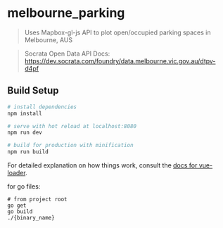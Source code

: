 # melbourne_parking

> Uses Mapbox-gl-js API to plot open/occupied parking spaces in Melbourne, AUS

> Socrata Open Data API Docs: https://dev.socrata.com/foundry/data.melbourne.vic.gov.au/dtpv-d4pf

## Build Setup

``` bash
# install dependencies
npm install

# serve with hot reload at localhost:8080
npm run dev

# build for production with minification
npm run build
```

For detailed explanation on how things work, consult the [docs for vue-loader](http://vuejs.github.io/vue-loader).

for go files:

```
# from project root
go get
go build
./{binary_name}
```